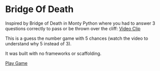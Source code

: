 # Bridge Of Death

Inspired by Bridge of Death in Monty Python where you had to answer 3 questions correctly to pass or be thrown over the cliff: [Video Clip](https://www.youtube.com/watch?v=cV0tCphFMr8)

This is a guess the number game with 5 chances (watch the video to understand why 5 instead of 3).

It was built with no frameworks or scaffolding.

[Play Game](http://htmlpreview.github.io/?https://github.com/martinbutler/bridge_of_death/blob/master/bridge_of_death.html)
